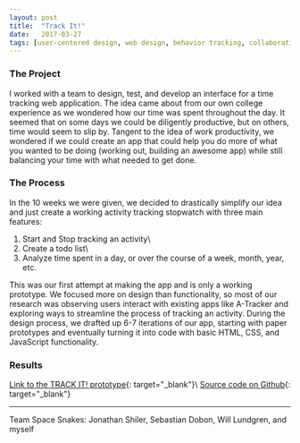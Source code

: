 ```yaml
---
layout: post
title:  "Track It!"
date:   2017-03-27
tags: [user-centered design, web design, behavior tracking, collaboration, northwestern]
---
```

<!-- Include YouTube link to prototyping.
Include screenshots.
Maybe even slides. -->

### The Project
I worked with a team to design, test, and develop an interface for a time tracking web application. The idea came about from our own college experience as we wondered how our time was spent throughout the day. It seemed that on some days we could be diligently productive, but on others, time would seem to slip by. Tangent to the idea of work productivity, we wondered if we could create an app that could help you do more of what you wanted to be doing (working out, building an awesome app) while still balancing your time with what needed to get done.

### The Process
In the 10 weeks we were given, we decided to drastically simplify our idea and just create a working activity tracking stopwatch with three main features:

1) Start and Stop tracking an activity\\
2) Create a todo list\\
3) Analyze time spent in a day, or over the course of a week, month, year, etc.

This was our first attempt at making the app and is only a working prototype. We focused more on design than functionality, so most of our research was observing users interact with existing apps like A-Tracker and exploring ways to streamline the process of tracking an activity. During the design process, we drafted up 6-7 iterations of our app, starting with paper prototypes and eventually turning it into code with basic HTML, CSS, and JavaScript functionality.

### Results
[Link to the TRACK IT! prototype]({{site.baseurl}}/track_it/index.html){: target="\_blank"}\\
[Source code on Github](https://github.com/khoaxtru20/time_tracker){: target="\_blank"}

<hr>
Team Space Snakes: Jonathan Shiler, Sebastian Dobon, Will Lundgren, and myself
